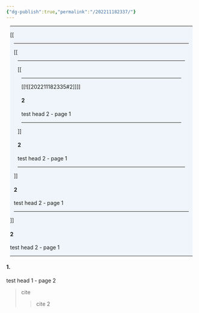 ```yaml
---
{"dg-publish":true,"permalink":"/202211182337/"}
---
```



<div class="transclusion internal-embed is-loaded"><div class="markdown-embed" style="background-color: #EFF5FB; margin: 10px">

---

[[<div class="transclusion internal-embed is-loaded"><div class="markdown-embed" style="background-color: #EFF5FB; margin: 10px">

---

[[<div class="transclusion internal-embed is-loaded"><div class="markdown-embed" style="background-color: #EFF5FB; margin: 10px">

---

[[<div class="transclusion internal-embed is-loaded"><div class="markdown-embed" style="background-color: #EFF5FB; margin: 10px">

---

[[![[202211182335#2]]]]


#### 2
test head 2 - page 1


---
</div></div>]]


#### 2
test head 2 - page 1


---
</div></div>]]


#### 2
test head 2 - page 1


---
</div></div>]]


#### 2
test head 2 - page 1


---
</div></div>

#### 1.
test head 1 - page 2

> cite
> > cite 2



